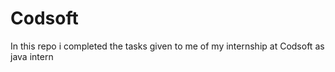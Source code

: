 # Codsoft
In this repo i completed the tasks given to me of my internship at Codsoft as java intern
